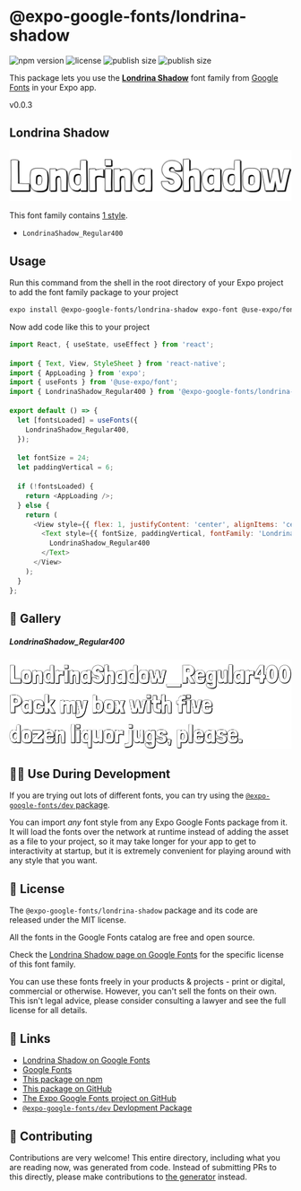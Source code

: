 # @expo-google-fonts/londrina-shadow

![npm version](https://flat.badgen.net/npm/v/@expo-google-fonts/londrina-shadow)
![license](https://flat.badgen.net/github/license/expo/google-fonts)
![publish size](https://flat.badgen.net/packagephobia/install/@expo-google-fonts/londrina-shadow)
![publish size](https://flat.badgen.net/packagephobia/publish/@expo-google-fonts/londrina-shadow)

This package lets you use the [**Londrina Shadow**](https://fonts.google.com/specimen/Londrina+Shadow) font family from [Google Fonts](https://fonts.google.com/) in your Expo app.

v0.0.3

## Londrina Shadow

![Londrina Shadow](./font-family.png)

This font family contains [1 style](#-gallery).

- `LondrinaShadow_Regular400`

## Usage

Run this command from the shell in the root directory of your Expo project to add the font family package to your project
```sh
expo install @expo-google-fonts/londrina-shadow expo-font @use-expo/font
```

Now add code like this to your project
```js
import React, { useState, useEffect } from 'react';

import { Text, View, StyleSheet } from 'react-native';
import { AppLoading } from 'expo';
import { useFonts } from '@use-expo/font';
import { LondrinaShadow_Regular400 } from '@expo-google-fonts/londrina-shadow';

export default () => {
  let [fontsLoaded] = useFonts({
    LondrinaShadow_Regular400,
  });

  let fontSize = 24;
  let paddingVertical = 6;

  if (!fontsLoaded) {
    return <AppLoading />;
  } else {
    return (
      <View style={{ flex: 1, justifyContent: 'center', alignItems: 'center' }}>
        <Text style={{ fontSize, paddingVertical, fontFamily: 'LondrinaShadow_Regular400' }}>
          LondrinaShadow_Regular400
        </Text>
      </View>
    );
  }
};

```

## 🔡 Gallery

##### LondrinaShadow_Regular400
![LondrinaShadow_Regular400](./84cd8dae1b878c823a1c39d7d9e9893bae747ef212a4a917ab537193b2399287.ttf.png)


## 👩‍💻 Use During Development

If you are trying out lots of different fonts, you can try using the [`@expo-google-fonts/dev` package](https://github.com/expo/google-fonts/tree/master/font-packages/dev#readme).

You can import *any* font style from any Expo Google Fonts package from it. It will load the fonts
over the network at runtime instead of adding the asset as a file to your project, so it may take longer
for your app to get to interactivity at startup, but it is extremely convenient
for playing around with any style that you want.

## 📖 License

The `@expo-google-fonts/londrina-shadow` package and its code are released under the MIT license.

All the fonts in the Google Fonts catalog are free and open source.

Check the [Londrina Shadow page on Google Fonts](https://fonts.google.com/specimen/Londrina+Shadow) for the specific license of this font family.

You can use these fonts freely in your products & projects - print or digital, commercial or otherwise. However, you can't sell the fonts on their own. This isn't legal advice, please consider consulting a lawyer and see the full license for all details.

## 🔗 Links

- [Londrina Shadow on Google Fonts](https://fonts.google.com/specimen/Londrina+Shadow)
- [Google Fonts](https://fonts.google.com/)
- [This package on npm](https://www.npmjs.com/package/@expo-google-fonts/londrina-shadow)
- [This package on GitHub](https://github.com/expo/google-fonts/tree/master/font-packages/londrina-shadow)
- [The Expo Google Fonts project on GitHub](https://github.com/expo/google-fonts)
- [`@expo-google-fonts/dev` Devlopment Package](https://github.com/expo/google-fonts/tree/master/font-packages/dev)


## 🤝 Contributing

Contributions are very welcome! This entire directory, including what you are reading now, was generated from code. Instead of submitting PRs to this directly, please make contributions to [the generator](https://github.com/expo/google-fonts/tree/master/packages/generator) instead.
